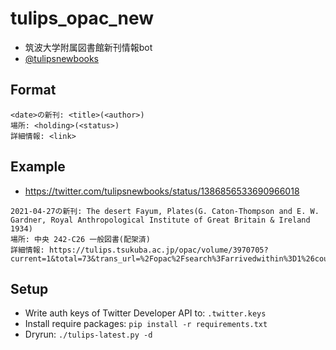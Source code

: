 # tulips_opac_new

- 筑波大学附属図書館新刊情報bot
- [@tulipsnewbooks](https://twitter.com/tulipsnewbooks)

## Format

```text
<date>の新刊: <title>(<author>)
場所: <holding>(<status>)
詳細情報: <link>
```

## Example

- https://twitter.com/tulipsnewbooks/status/1386856533690966018

```text
2021-04-27の新刊: The desert Fayum, Plates(G. Caton-Thompson and E. W. Gardner, Royal Anthropological Institute of Great Britain & Ireland 1934)
場所: 中央 242-C26 一般図書(配架済)
詳細情報: https://tulips.tsukuba.ac.jp/opac/volume/3970705?current=1&total=73&trans_url=%2Fopac%2Fsearch%3Farrivedwithin%3D1%26count%3D100%26defaultpage%3D1%26defaulttarget%3Dlocal%26order%3Darrival_date_d%26searchmode%3Dcomplex%26type%255B%255D%3Dbook
```

## Setup

- Write auth keys of Twitter Developer API to: `.twitter.keys`
- Install require packages: `pip install -r requirements.txt`
- Dryrun: `./tulips-latest.py -d`
